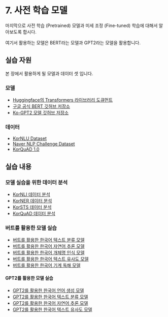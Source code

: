 # 7. 사전 학습 모델

마지막으로 사전 학습 (Pretrained) 모델과 미세 조정 (Fine-tuned) 학습에 대해서 알아보도록 합시다.

여기서 활용하는 모델은 BERT라는 모델과 GPT2라는 모델을 활용합니다.

## 실습 자원

본 장에서 활용하게 될 모델과 데이터 셋 입니다.

### 모델

- [Huggingface의 Transformers 라이브러리 도큐먼트](https://huggingface.co/transformers/)
- [구글 공식 BERT 깃허브 저장소](https://github.com/google-research/bert)
- [Ko-GPT2 모델 깃허브 저장소](https://github.com/SKT-AI/KoGPT2)


### 데이터

- [KorNLU Dataset](https://github.com/kakaobrain/KorNLUDatasets)
- [Naver NLP Challenge Dataset](https://github.com/naver/nlp-challenge)
- [KorQuAD 1.0](https://korquad.github.io/KorQuad%201.0/)

## 실습 내용

### 모델 실습을 위한 데이터 분석

- [KorNLI 데이터 분석](./7.2.2.KorNLI_EDA.ipynb)
- [KorNER 데이터 분석](./7.2.3.NER_EDA.ipynb)
- [KorSTS 데이터 분석](./7.2.4.KorSTS_EDA.ipynb)
- [KorQuAD 데이터 분석](./7.2.5.KorQuAD_EDA.ipynb)

### 버트를 활용한 모델 실습
- [버트를 활용한 한국어 텍스트 분류 모델](./7.2.1.bert_finetune_NSMC.ipynb)
- [버트를 활용한 한국어 자연어 추론 모델](./7.2.2.bert_finetune_KorNLI.ipynb)
- [버트를 활용한 한국어 개체명 인식 모델](./7.2.3.bert_finetune_NER.ipynb)
- [버트를 활용한 한국어 텍스트 유사도 모델](./7.2.4.bert_finetune_KorSTS.ipynb)
- [버트를 활용한 한국어 기계 독해 모델](./7.2.5.bert_finetune_KorQuAD.ipynb)

#### GPT2를 활용한 모델 실습
- [GPT2를 활용한 한국어 언어 생성 모델](./7.4.1.gpt2_finetune_LM.ipynb)
- [GPT2를 활용한 한국어 텍스트 분류 모델](./7.4.2.gpt2_finetune_NSMC.ipynb)
- [GPT2를 활용한 한국어 자연어 추론 모델](./7.4.3.gpt2_finetune_KorNLI.ipynb)
- [GPT2를 활용한 한국어 텍스트 유사도 모델](./7.4.4.gpt2_finetune_KorSTS.ipynb)

